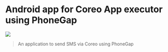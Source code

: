 # Android app for Coreo App executor using PhoneGap

![](https://dl.dropboxusercontent.com/u/36452000/images/apps/phonegap-app.png)

> An application to send SMS via Coreo using PhoneGap 